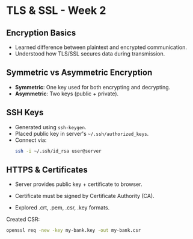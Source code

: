 # TLS & SSL - Week 2

## Encryption Basics

- Learned difference between plaintext and encrypted communication.
- Understood how TLS/SSL secures data during transmission.

## Symmetric vs Asymmetric Encryption

- **Symmetric**: One key used for both encrypting and decrypting.
- **Asymmetric**: Two keys (public + private).

## SSH Keys

- Generated using `ssh-keygen`.
- Placed public key in server's `~/.ssh/authorized_keys`.
- Connect via:
  ```bash
  ssh -i ~/.ssh/id_rsa user@server

## HTTPS & Certificates

- Server provides public key + certificate to browser.

- Certificate must be signed by Certificate Authority (CA).

- Explored .crt, .pem, .csr, .key formats.

Created CSR:
 ```bash
 openssl req -new -key my-bank.key -out my-bank.csr

